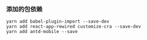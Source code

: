 ### 添加的包依赖
    yarn add babel-plugin-import --save-dev
    yarn add react-app-rewired customize-cra --save-dev
    yarn add antd-mobile --save



    